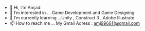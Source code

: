 - 👋 Hi, I’m Amjad
- 👀 I’m interested in ... Game Development and Game Designing
- 🌱 I’m currently learning ...Unity , Construct 3 , Adobe Illustrate
- 📫 How to reach me ... My Gmail Adress : amj996611@gmail.com

<!---
Amjad1210-MJ/Amjad1210-MJ is a ✨ special ✨ repository because its `README.md` (this file) appears on your GitHub profile.
You can click the Preview link to take a look at your changes.
--->
